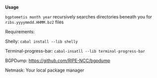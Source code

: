 **Usage**

`bgptometis month year` recursively searches directories beneath you for `ribs.yyyymmdd.HHMM.bz2` files

Requirements:

Shelly: `cabal install --lib shelly`

Terminal-progress-bar: `cabal-insatll --lib terminal-progress-bar`

BGPDump: https://github.com/RIPE-NCC/bgpdump

Netmask: Your local package manager
